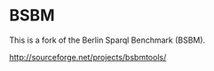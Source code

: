 # BSBM

This is a fork of the Berlin Sparql Benchmark (BSBM).

http://sourceforge.net/projects/bsbmtools/


